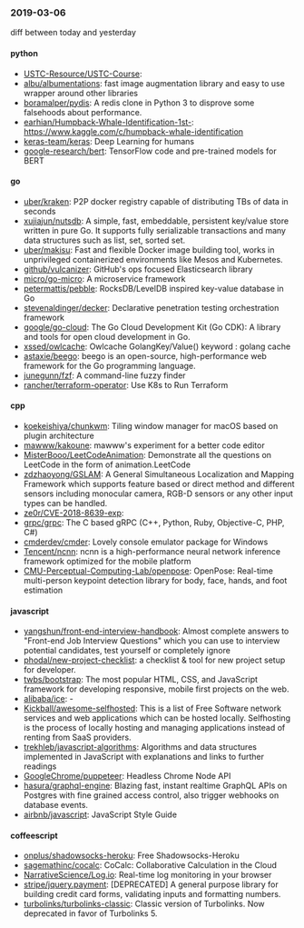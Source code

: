 ### 2019-03-06
diff between today and yesterday

#### python
* [USTC-Resource/USTC-Course](https://github.com/USTC-Resource/USTC-Course): 
* [albu/albumentations](https://github.com/albu/albumentations): fast image augmentation library and easy to use wrapper around other libraries
* [boramalper/pydis](https://github.com/boramalper/pydis): A redis clone in Python 3 to disprove some falsehoods about performance.
* [earhian/Humpback-Whale-Identification-1st-](https://github.com/earhian/Humpback-Whale-Identification-1st-): https://www.kaggle.com/c/humpback-whale-identification
* [keras-team/keras](https://github.com/keras-team/keras): Deep Learning for humans
* [google-research/bert](https://github.com/google-research/bert): TensorFlow code and pre-trained models for BERT

#### go
* [uber/kraken](https://github.com/uber/kraken): P2P docker registry capable of distributing TBs of data in seconds
* [xujiajun/nutsdb](https://github.com/xujiajun/nutsdb): A simple, fast, embeddable, persistent key/value store written in pure Go. It supports fully serializable transactions and many data structures such as list, set, sorted set.
* [uber/makisu](https://github.com/uber/makisu): Fast and flexible Docker image building tool, works in unprivileged containerized environments like Mesos and Kubernetes.
* [github/vulcanizer](https://github.com/github/vulcanizer): GitHub's ops focused Elasticsearch library
* [micro/go-micro](https://github.com/micro/go-micro): A microservice framework
* [petermattis/pebble](https://github.com/petermattis/pebble): RocksDB/LevelDB inspired key-value database in Go
* [stevenaldinger/decker](https://github.com/stevenaldinger/decker): Declarative penetration testing orchestration framework
* [google/go-cloud](https://github.com/google/go-cloud): The Go Cloud Development Kit (Go CDK): A library and tools for open cloud development in Go.
* [xssed/owlcache](https://github.com/xssed/owlcache):  Owlcache GolangKey/Value() keyword : golang cache
* [astaxie/beego](https://github.com/astaxie/beego): beego is an open-source, high-performance web framework for the Go programming language.
* [junegunn/fzf](https://github.com/junegunn/fzf):  A command-line fuzzy finder
* [rancher/terraform-operator](https://github.com/rancher/terraform-operator): Use K8s to Run Terraform

#### cpp
* [koekeishiya/chunkwm](https://github.com/koekeishiya/chunkwm): Tiling window manager for macOS based on plugin architecture
* [mawww/kakoune](https://github.com/mawww/kakoune): mawww's experiment for a better code editor
* [MisterBooo/LeetCodeAnimation](https://github.com/MisterBooo/LeetCodeAnimation): Demonstrate all the questions on LeetCode in the form of animation.LeetCode
* [zdzhaoyong/GSLAM](https://github.com/zdzhaoyong/GSLAM): A General Simultaneous Localization and Mapping Framework which supports feature based or direct method and different sensors including monocular camera, RGB-D sensors or any other input types can be handled.
* [ze0r/CVE-2018-8639-exp](https://github.com/ze0r/CVE-2018-8639-exp): 
* [grpc/grpc](https://github.com/grpc/grpc): The C based gRPC (C++, Python, Ruby, Objective-C, PHP, C#)
* [cmderdev/cmder](https://github.com/cmderdev/cmder): Lovely console emulator package for Windows
* [Tencent/ncnn](https://github.com/Tencent/ncnn): ncnn is a high-performance neural network inference framework optimized for the mobile platform
* [CMU-Perceptual-Computing-Lab/openpose](https://github.com/CMU-Perceptual-Computing-Lab/openpose): OpenPose: Real-time multi-person keypoint detection library for body, face, hands, and foot estimation

#### javascript
* [yangshun/front-end-interview-handbook](https://github.com/yangshun/front-end-interview-handbook):  Almost complete answers to "Front-end Job Interview Questions" which you can use to interview potential candidates, test yourself or completely ignore
* [phodal/new-project-checklist](https://github.com/phodal/new-project-checklist):  a checklist & tool for new project setup for developer. 
* [twbs/bootstrap](https://github.com/twbs/bootstrap): The most popular HTML, CSS, and JavaScript framework for developing responsive, mobile first projects on the web.
* [alibaba/ice](https://github.com/alibaba/ice):   - 
* [Kickball/awesome-selfhosted](https://github.com/Kickball/awesome-selfhosted): This is a list of Free Software network services and web applications which can be hosted locally. Selfhosting is the process of locally hosting and managing applications instead of renting from SaaS providers.
* [trekhleb/javascript-algorithms](https://github.com/trekhleb/javascript-algorithms):  Algorithms and data structures implemented in JavaScript with explanations and links to further readings
* [GoogleChrome/puppeteer](https://github.com/GoogleChrome/puppeteer): Headless Chrome Node API
* [hasura/graphql-engine](https://github.com/hasura/graphql-engine): Blazing fast, instant realtime GraphQL APIs on Postgres with fine grained access control, also trigger webhooks on database events.
* [airbnb/javascript](https://github.com/airbnb/javascript): JavaScript Style Guide

#### coffeescript
* [onplus/shadowsocks-heroku](https://github.com/onplus/shadowsocks-heroku):  Free Shadowsocks-Heroku
* [sagemathinc/cocalc](https://github.com/sagemathinc/cocalc): CoCalc: Collaborative Calculation in the Cloud
* [NarrativeScience/Log.io](https://github.com/NarrativeScience/Log.io): Real-time log monitoring in your browser
* [stripe/jquery.payment](https://github.com/stripe/jquery.payment): [DEPRECATED] A general purpose library for building credit card forms, validating inputs and formatting numbers.
* [turbolinks/turbolinks-classic](https://github.com/turbolinks/turbolinks-classic): Classic version of Turbolinks. Now deprecated in favor of Turbolinks 5.
